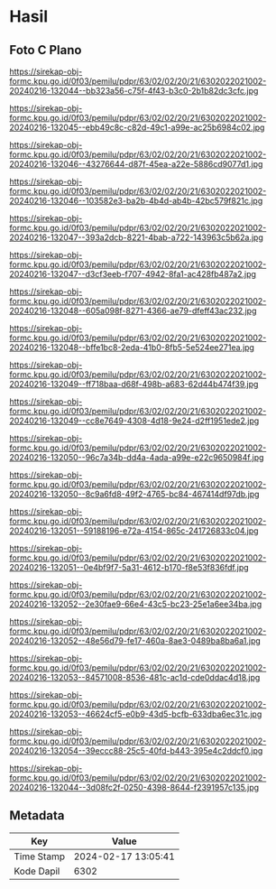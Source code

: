 # Hasil

## Foto C Plano

https://sirekap-obj-formc.kpu.go.id/0f03/pemilu/pdpr/63/02/02/20/21/6302022021002-20240216-132044--bb323a56-c75f-4f43-b3c0-2b1b82dc3cfc.jpg

https://sirekap-obj-formc.kpu.go.id/0f03/pemilu/pdpr/63/02/02/20/21/6302022021002-20240216-132045--ebb49c8c-c82d-49c1-a99e-ac25b6984c02.jpg

https://sirekap-obj-formc.kpu.go.id/0f03/pemilu/pdpr/63/02/02/20/21/6302022021002-20240216-132046--43276644-d87f-45ea-a22e-5886cd9077d1.jpg

https://sirekap-obj-formc.kpu.go.id/0f03/pemilu/pdpr/63/02/02/20/21/6302022021002-20240216-132046--103582e3-ba2b-4b4d-ab4b-42bc579f821c.jpg

https://sirekap-obj-formc.kpu.go.id/0f03/pemilu/pdpr/63/02/02/20/21/6302022021002-20240216-132047--393a2dcb-8221-4bab-a722-143963c5b62a.jpg

https://sirekap-obj-formc.kpu.go.id/0f03/pemilu/pdpr/63/02/02/20/21/6302022021002-20240216-132047--d3cf3eeb-f707-4942-8fa1-ac428fb487a2.jpg

https://sirekap-obj-formc.kpu.go.id/0f03/pemilu/pdpr/63/02/02/20/21/6302022021002-20240216-132048--605a098f-8271-4366-ae79-dfeff43ac232.jpg

https://sirekap-obj-formc.kpu.go.id/0f03/pemilu/pdpr/63/02/02/20/21/6302022021002-20240216-132048--bffe1bc8-2eda-41b0-8fb5-5e524ee271ea.jpg

https://sirekap-obj-formc.kpu.go.id/0f03/pemilu/pdpr/63/02/02/20/21/6302022021002-20240216-132049--ff718baa-d68f-498b-a683-62d44b474f39.jpg

https://sirekap-obj-formc.kpu.go.id/0f03/pemilu/pdpr/63/02/02/20/21/6302022021002-20240216-132049--cc8e7649-4308-4d18-9e24-d2ff1951ede2.jpg

https://sirekap-obj-formc.kpu.go.id/0f03/pemilu/pdpr/63/02/02/20/21/6302022021002-20240216-132050--96c7a34b-dd4a-4ada-a99e-e22c9650984f.jpg

https://sirekap-obj-formc.kpu.go.id/0f03/pemilu/pdpr/63/02/02/20/21/6302022021002-20240216-132050--8c9a6fd8-49f2-4765-bc84-467414df97db.jpg

https://sirekap-obj-formc.kpu.go.id/0f03/pemilu/pdpr/63/02/02/20/21/6302022021002-20240216-132051--59188196-e72a-4154-865c-241726833c04.jpg

https://sirekap-obj-formc.kpu.go.id/0f03/pemilu/pdpr/63/02/02/20/21/6302022021002-20240216-132051--0e4bf9f7-5a31-4612-b170-f8e53f836fdf.jpg

https://sirekap-obj-formc.kpu.go.id/0f03/pemilu/pdpr/63/02/02/20/21/6302022021002-20240216-132052--2e30fae9-66e4-43c5-bc23-25e1a6ee34ba.jpg

https://sirekap-obj-formc.kpu.go.id/0f03/pemilu/pdpr/63/02/02/20/21/6302022021002-20240216-132052--48e56d79-fe17-460a-8ae3-0489ba8ba6a1.jpg

https://sirekap-obj-formc.kpu.go.id/0f03/pemilu/pdpr/63/02/02/20/21/6302022021002-20240216-132053--84571008-8536-481c-ac1d-cde0ddac4d18.jpg

https://sirekap-obj-formc.kpu.go.id/0f03/pemilu/pdpr/63/02/02/20/21/6302022021002-20240216-132053--46624cf5-e0b9-43d5-bcfb-633dba6ec31c.jpg

https://sirekap-obj-formc.kpu.go.id/0f03/pemilu/pdpr/63/02/02/20/21/6302022021002-20240216-132054--39eccc88-25c5-40fd-b443-395e4c2ddcf0.jpg

https://sirekap-obj-formc.kpu.go.id/0f03/pemilu/pdpr/63/02/02/20/21/6302022021002-20240216-132044--3d08fc2f-0250-4398-8644-f2391957c135.jpg


## Metadata

| Key        | Value               |
| ---------- | ------------------- |
| Time Stamp | 2024-02-17 13:05:41 |
| Kode Dapil | 6302                |



